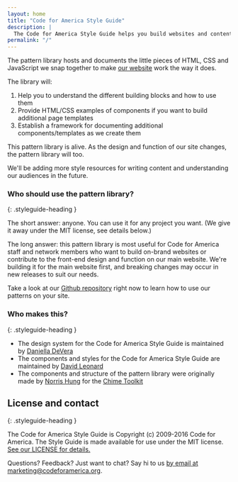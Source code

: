 ```yaml
---
layout: home
title: "Code for America Style Guide"
description: |
  The Code for America Style Guide helps you build websites and content following our style and beliefs. We use it to build our main website and other projects. You can use it too.
permalink: "/"
---
```


The pattern library hosts and documents the little pieces of HTML, CSS and JavaScript we snap together to make <a href="https://www.codeforamerica.org">our website</a> work the way it does.

The library will:

1. Help you to understand the different building blocks and how to use them
2. Provide HTML/CSS examples of components if you want to build additional page templates
3. Establish a framework for documenting additional components/templates as we create them

This pattern library is alive. As the design and function of our site changes, the pattern library will too.

We'll be adding more style resources for writing content and understanding our audiences in the future.

### Who should use the pattern library?
{: .styleguide-heading }

The short answer: anyone. You can use it for any project you want. (We give it away under the MIT license, see details below.)

The long answer: this pattern library is most useful for Code for America staff and network members who want to build on-brand websites or contribute to the front-end design and function on our main website. We're building it for the main website first, and breaking changes may occur in new releases to suit our needs.

Take a look at our [Github repository](https://github.com/codeforamerica/pattern-library) right now to learn how to use our patterns on your site.

### Who makes this?
{: .styleguide-heading }

* The design system for the Code for America Style Guide is maintained by [Daniella DeVera](https://www.codeforamerica.org/people/daniella-devera)
* The components and styles for the Code for America Style Guide are maintained by [David Leonard](https://www.codeforamerica.org/people/david-leonard)
* The components and structure of the pattern library were originally made by [Norris Hung](https://www.codeforamerica.org/people/norris-hung) for the [Chime Toolkit](https://github.com/chimecms/chime-toolkits)

## License and contact
{: .styleguide-heading }

The Code for America Style Guide is Copyright (c) 2009-2016 Code for America. The Style Guide is made available for use under the MIT license. [See our LICENSE for details.](https://github.com/codeforamerica/pattern-library)

Questions? Feedback? Just want to chat? Say hi to us [by email at marketing@codeforamerica.org](mailto:marketing@codeforamerica.org).
